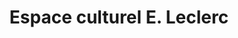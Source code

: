 ---
title: "Espace culturel E. Leclerc"
url: /saint-etienne-du-rouvray/espace-culturel-e-leclerc/
shop: livres
---